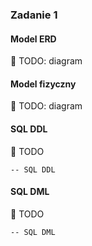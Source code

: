 ### Zadanie 1

#### Model ERD
:pencil: TODO: diagram

#### Model fizyczny
:pencil: TODO: diagram

#### SQL DDL
:pencil: TODO

    -- SQL DDL
    

#### SQL DML
:pencil: TODO

    -- SQL DML
